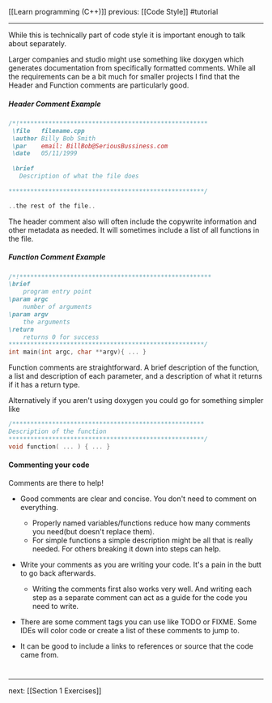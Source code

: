 [[Learn programming (C++)]]  previous: [[Code Style]]   #tutorial

---

While this is technically part of code style it is important enough to talk about separately.

Larger companies and studio might use something like doxygen which generates documentation from specifically formatted comments. While all the requirements can be a bit much for smaller projects I find that the Header and Function comments are particularly good.

##### Header Comment Example
```cpp
/*!****************************************************
 \file   filename.cpp
 \author Billy Bob Smith
 \par    email: BillBob@SeriousBussiness.com 
 \date   05/11/1999
 
 \brief 
   Description of what the file does
 
******************************************************/

..the rest of the file..
```
The header comment also will often include the copywrite information and other metadata as needed.
It will sometimes include a list of all functions in the file.

##### Function Comment Example
```cpp
/*!*****************************************************
\brief
    program entry point
\param argc
    number of arguments
\param argv
    the arguments 
\return
    returns 0 for success
******************************************************/
int main(int argc, char **argv){ ... }
```
Function comments are straightforward. A brief description of the function, a list and description of each parameter, and a description of what it returns if it has a return type.

Alternatively if you aren't using doxygen you could go for something simpler like
```cpp
/*****************************************************
Description of the function
******************************************************/
void function( ... ) { ... }
```

#### Commenting your code
Comments are there to help!

- Good comments are clear and concise. You don't need to comment on everything.
	- Properly named variables/functions reduce how many comments you need(but doesn't replace them).
	- For simple functions a simple description might be all that is really needed. For others breaking it down into steps can help.

- Write your comments as you are writing your code. It's a pain in the butt to go back afterwards.
	- Writing the comments first also works very well. And writing each step as a separate comment can act as a guide for the code you need to write.

- There are some comment tags you can use like TODO or FIXME. Some IDEs will color code or create a list of these comments to jump to.

- It can be good to include a links to references or source that the code came from.


# 
----
next: [[Section 1 Exercises]] 
